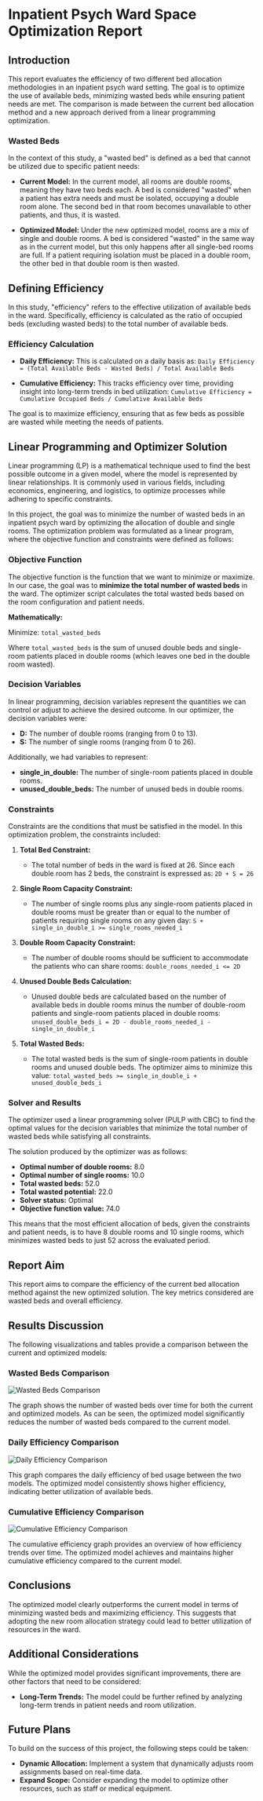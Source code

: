 
# Inpatient Psych Ward Space Optimization Report

## Introduction

This report evaluates the efficiency of two different bed allocation methodologies in an inpatient psych ward setting. The goal is to optimize the use of available beds, minimizing wasted beds while ensuring patient needs are met. The comparison is made between the current bed allocation method and a new approach derived from a linear programming optimization.

### Wasted Beds

In the context of this study, a "wasted bed" is defined as a bed that cannot be utilized due to specific patient needs:

- **Current Model:** In the current model, all rooms are double rooms, meaning they have two beds each. A bed is considered "wasted" when a patient has extra needs and must be isolated, occupying a double room alone. The second bed in that room becomes unavailable to other patients, and thus, it is wasted.

- **Optimized Model:** Under the new optimized model, rooms are a mix of single and double rooms. A bed is considered "wasted" in the same way as in the current model, but this only happens after all single-bed rooms are full. If a patient requiring isolation must be placed in a double room, the other bed in that double room is then wasted.

## Defining Efficiency

In this study, "efficiency" refers to the effective utilization of available beds in the ward. Specifically, efficiency is calculated as the ratio of occupied beds (excluding wasted beds) to the total number of available beds.

### Efficiency Calculation

- **Daily Efficiency:** This is calculated on a daily basis as:
  `Daily Efficiency = (Total Available Beds - Wasted Beds) / Total Available Beds`

- **Cumulative Efficiency:** This tracks efficiency over time, providing insight into long-term trends in bed utilization:
  `Cumulative Efficiency = Cumulative Occupied Beds / Cumulative Available Beds`

The goal is to maximize efficiency, ensuring that as few beds as possible are wasted while meeting the needs of patients.

## Linear Programming and Optimizer Solution

Linear programming (LP) is a mathematical technique used to find the best possible outcome in a given model, where the model is represented by linear relationships. It is commonly used in various fields, including economics, engineering, and logistics, to optimize processes while adhering to specific constraints.

In this project, the goal was to minimize the number of wasted beds in an inpatient psych ward by optimizing the allocation of double and single rooms. The optimization problem was formulated as a linear program, where the objective function and constraints were defined as follows:

### Objective Function

The objective function is the function that we want to minimize or maximize. In our case, the goal was to **minimize the total number of wasted beds** in the ward. The optimizer script calculates the total wasted beds based on the room configuration and patient needs.

**Mathematically:**

Minimize: `total_wasted_beds`

Where `total_wasted_beds` is the sum of unused double beds and single-room patients placed in double rooms (which leaves one bed in the double room wasted).

### Decision Variables

In linear programming, decision variables represent the quantities we can control or adjust to achieve the desired outcome. In our optimizer, the decision variables were:

- **D:** The number of double rooms (ranging from 0 to 13).
- **S:** The number of single rooms (ranging from 0 to 26).

Additionally, we had variables to represent:

- **single_in_double:** The number of single-room patients placed in double rooms.
- **unused_double_beds:** The number of unused beds in double rooms.

### Constraints

Constraints are the conditions that must be satisfied in the model. In this optimization problem, the constraints included:

1. **Total Bed Constraint:**
   - The total number of beds in the ward is fixed at 26. Since each double room has 2 beds, the constraint is expressed as:
   `2D + S = 26`

2. **Single Room Capacity Constraint:**
   - The number of single rooms plus any single-room patients placed in double rooms must be greater than or equal to the number of patients requiring single rooms on any given day:
   `S + single_in_double_i >= single_rooms_needed_i`

3. **Double Room Capacity Constraint:**
   - The number of double rooms should be sufficient to accommodate the patients who can share rooms:
   `double_rooms_needed_i <= 2D`

4. **Unused Double Beds Calculation:**
   - Unused double beds are calculated based on the number of available beds in double rooms minus the number of double-room patients and single-room patients placed in double rooms:
   `unused_double_beds_i = 2D - double_rooms_needed_i - single_in_double_i`

5. **Total Wasted Beds:**
   - The total wasted beds is the sum of single-room patients in double rooms and unused double beds. The optimizer aims to minimize this value:
   `total_wasted_beds >= single_in_double_i + unused_double_beds_i`

### Solver and Results

The optimizer used a linear programming solver (PULP with CBC) to find the optimal values for the decision variables that minimize the total number of wasted beds while satisfying all constraints.

The solution produced by the optimizer was as follows:

- **Optimal number of double rooms:** 8.0
- **Optimal number of single rooms:** 10.0
- **Total wasted beds:** 52.0
- **Total wasted potential:** 22.0
- **Solver status:** Optimal
- **Objective function value:** 74.0

This means that the most efficient allocation of beds, given the constraints and patient needs, is to have 8 double rooms and 10 single rooms, which minimizes wasted beds to just 52 across the evaluated period.

## Report Aim

This report aims to compare the efficiency of the current bed allocation method against the new optimized solution. The key metrics considered are wasted beds and overall efficiency.

## Results Discussion

The following visualizations and tables provide a comparison between the current and optimized models:

### Wasted Beds Comparison

![Wasted Beds Comparison](output/wasted_beds_comparison.png)

The graph shows the number of wasted beds over time for both the current and optimized models. As can be seen, the optimized model significantly reduces the number of wasted beds compared to the current model.

### Daily Efficiency Comparison

![Daily Efficiency Comparison](output/daily_efficiency_comparison.png)

This graph compares the daily efficiency of bed usage between the two models. The optimized model consistently shows higher efficiency, indicating better utilization of available beds.

### Cumulative Efficiency Comparison

![Cumulative Efficiency Comparison](output/cumulative_efficiency_comparison.png)

The cumulative efficiency graph provides an overview of how efficiency trends over time. The optimized model achieves and maintains higher cumulative efficiency compared to the current model.

## Conclusions

The optimized model clearly outperforms the current model in terms of minimizing wasted beds and maximizing efficiency. This suggests that adopting the new room allocation strategy could lead to better utilization of resources in the ward.

## Additional Considerations

While the optimized model provides significant improvements, there are other factors that need to be considered:

- **Long-Term Trends:** The model could be further refined by analyzing long-term trends in patient needs and room utilization.

## Future Plans

To build on the success of this project, the following steps could be taken:

- **Dynamic Allocation:** Implement a system that dynamically adjusts room assignments based on real-time data.
- **Expand Scope:** Consider expanding the model to optimize other resources, such as staff or medical equipment.
